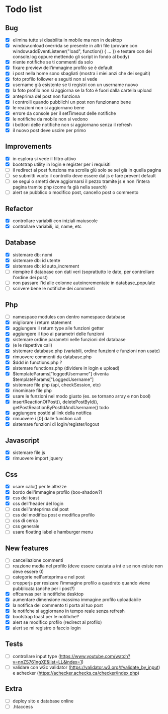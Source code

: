 # Todo list

## Bug

- [x] elimina tutte si disabilita in mobile ma non in desktop
- [x] window.onload overrida se presente in altri file (provare con window.addEventListener("load", function() { ... }) e testare con dei console.log oppure mettendo gli script in fondo al body)
- [x] niente notifiche se ti commenti da solo
- [x] fixare preview dell'immagine profilo se è default
- [x] i post nella home sono sbagliati (mostra i miei anzi che dei seguiti)
- [x] foto profilo follower e seguiti non si vede
- [x] username già esistente se ti registri con un username nuovo
- [x] la foto profilo non si aggiorna se la foto è fuori dalla cartella upload
- [x] anteprima del post non funziona
- [x] i controlli quando pubblichi un post non funzionano bene
- [x] le reazioni non si aggiornano bene
- [x] errore da console per il setTimeout delle notifiche
- [x] le notifiche da mobile non si vedono
- [x] i bottoni delle notifiche non si aggiornano senza il refresh
- [x] il nuovo post deve uscire per primo

## Improvements

- [x] in esplora si vede il filtro attivo
- [x] bootstrap utility in login e register per i requisiti
- [ ] il redirect al post funziona ma scrolla giù solo se sei già in quella pagina
- [ ] se submitti vuoto il controllo deve essere dal js e fare prevent default
- [ ] se segui o smetti deve aggiornarsi il pezzo tramite js e non l'intera pagina tramite php (come fa già nella search)
- [ ] alert se pubblico o modifico post, cancello post o commento

## Refactor

- [x] controllare variabili con iniziali maiuscole
- [x] controllare variabili, id, name, etc

## Database

- [x] sistemare db: nomi
- [x] sistemare db: id utente
- [x] sistemare db: id auto_increment
- [ ] riempire il database con dati veri (soprattutto le date, per controllare l'ordine dei post)
- [ ] non passare l'id alle colonne autoincrementate in database_populate
- [ ] scrivere bene le notifiche dei commenti

## Php

- [ ] namespace modules con dentro namespace database
- [x] migliorare i return statement
- [x] aggiungere il return type alle funzioni getter
- [x] aggiungere il tipo ai parametri delle funzioni
- [x] sistemare ordine parametri nelle funzioni del database
- [x] (e le rispettive call)
- [x] sistemare database.php (variabili, ordine funzioni e funzioni non usate)
- [x] rimuovere commenti da database.php
- [x] $ddd in functions.php ?
- [x] sistemare functions.php (dividere in login e upload)
- [x] $templateParams["loggedUsername"] diventa $templateParams["LoggedUsername"]
- [x] sistemare file php (api, checkSession, etc)
- [x] rinominare file php
- [x] usare le funzioni nel modo giusto (es. se tornano array e non bool)
- [x] insertReactionOfPost(), deletePostById(), getPostReactionByPostIdAndUsername() todo
- [x] aggiungere postId al link della notifica
- [x] rimuovere i [0] dalle function call
- [x] sistemare funzioni di login/register/logout

## Javascript

- [x] sistemare file js
- [x] rimuovere import jquery

## Css

- [x] usare calc() per le altezze
- [x] bordo dell'immagine profilo (box-shadow?)
- [x] css dei toast
- [x] css dell'header del login
- [ ] css dell'anteprima del post
- [ ] css del modifica post e modifica profilo
- [ ] css di cerca
- [ ] css generale
- [ ] usare floating label e hamburger menu

## New features

- [ ] cancellazione commenti
- [ ] reazione media nel profilo (deve essere castata a int e se non esiste non deve essere 0)
- [ ] categorie nell'anteprima e nel post
- [ ] cropperjs per resizare l'immagine profilo a quadrato quando viene pubblicata (anche per i post?)
- [x] offcanvas per le notifiche desktop
- [x] aumentare dimensione massima immagine profilo uploadabile
- [x] la notifica del commento ti porta al tuo post
- [x] le notifche si aggiornano in tempo reale senza refresh
- [x] bootstrap toast per le notifiche?
- [x] alert se modifico profilo (redirect al profilo)
- [x] alert se mi registro o faccio login

## Tests

- [ ] controllare input type (<https://www.youtube.com/watch?v=nnZS761ngXE&list=LL&index=1>)
- [ ] validare con w3c validator (<https://validator.w3.org/#validate_by_input>) e achecker (<https://achecker.achecks.ca/checker/index.php>)

## Extra

- [ ] deploy sito e database online
- [ ] .htaccess
